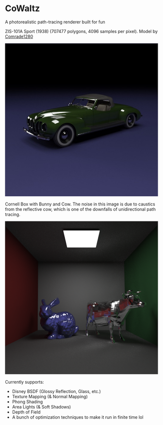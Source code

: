 # CoWaltz

A photorealistic path-tracing renderer built for fun

ZIS-101A Sport (1938) (707477 polygons, 4096 samples per pixel). Model by [Comrade1280](https://sketchfab.com/comrade1280)

![Car Render](ProgressPics/Car.jpeg)


Cornell Box with Bunny and Cow. The noise in this image is due to caustics from the reflective cow, which is one of the downfalls of unidirectional path tracing.

![CornellBox](ProgressPics/CornellBox.png)


Currently supports:
- Disney BSDF (Glossy Reflection, Glass, etc.)
- Texture Mapping (& Normal Mapping)
- Phong Shading
- Area Lights (& Soft Shadows)
- Depth of Field
- A bunch of optimization techniques to make it run in finite time lol
